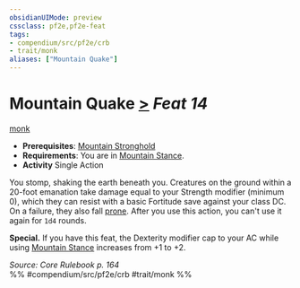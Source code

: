 ```yaml
---
obsidianUIMode: preview
cssclass: pf2e,pf2e-feat
tags:
- compendium/src/pf2e/crb
- trait/monk
aliases: ["Mountain Quake"]
---
```

# Mountain Quake  [>](../../rules/core-rulebook/chapter-9-playing-the-game.md#Actions "Single Action") *Feat 14*  
[monk](../../rules/traits/monk.md)  

- **Prerequisites**: [Mountain Stronghold](mountain-stronghold.md)
- **Requirements**: You are in [Mountain Stance](mountain-stance.md).
- **Activity** Single Action

You stomp, shaking the earth beneath you. Creatures on the ground within a 20-foot emanation take damage equal to your Strength modifier (minimum 0), which they can resist with a basic Fortitude save against your class DC. On a failure, they also fall [prone](../../rules/conditions.md#Prone). After you use this action, you can't use it again for `1d4` rounds.

**Special.** If you have this feat, the Dexterity modifier cap to your AC while using [Mountain Stance](mountain-stance.md) increases from +1 to +2.

*Source: Core Rulebook p. 164*  
%% #compendium/src/pf2e/crb #trait/monk %%